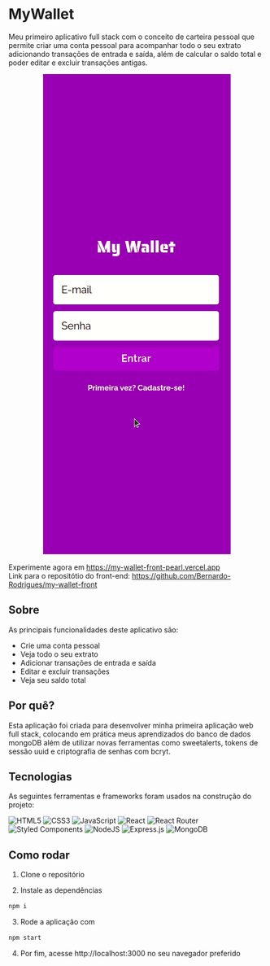 # MyWallet

Meu primeiro aplicativo full stack com o conceito de carteira pessoal que permite criar uma conta pessoal para acompanhar todo o seu extrato adicionando transações de entrada e saída, além de calcular o saldo total e poder editar e excluir transações antigas.

<div align='center'>
  <img style='ustify-content: center' src='/src/gif/MyWallet.gif' />
</div>

Experimente agora em https://my-wallet-front-pearl.vercel.app
<br/>
Link para o repositótio do front-end: https://github.com/Bernardo-Rodrigues/my-wallet-front

## Sobre

As principais funcionalidades deste aplicativo são:

- Crie uma conta pessoal
- Veja todo o seu extrato
- Adicionar transações de entrada e saída
- Editar e excluir transações
- Veja seu saldo total

## Por quê?

Esta aplicação foi criada para desenvolver minha primeira aplicação web full stack, colocando em prática meus aprendizados do banco de dados mongoDB além de utilizar novas ferramentas como sweetalerts, tokens de sessão uuid e criptografia de senhas com bcryt.

## Tecnologias

As seguintes ferramentas e frameworks foram usados na construção do projeto:<br>

  ![HTML5](https://img.shields.io/badge/html5-%23E34F26.svg?style=for-the-badge&logo=html5&logoColor=white)
  ![CSS3](https://img.shields.io/badge/css3-%231572B6.svg?style=for-the-badge&logo=css3&logoColor=white)
  ![JavaScript](https://img.shields.io/badge/javascript-%23323330.svg?style=for-the-badge&logo=javascript&logoColor=%23F7DF1E)
  ![React](https://img.shields.io/badge/react-%2320232a.svg?style=for-the-badge&logo=react&logoColor=%2361DAFB)
  ![React Router](https://img.shields.io/badge/React_Router-CA4245?style=for-the-badge&logo=react-router&logoColor=white)
  ![Styled Components](https://img.shields.io/badge/styled--components-DB7093?style=for-the-badge&logo=styled-components&logoColor=white)
  ![NodeJS](https://img.shields.io/badge/node.js-6DA55F?style=for-the-badge&logo=node.js&logoColor=white)
  ![Express.js](https://img.shields.io/badge/express.js-%23404d59.svg?style=for-the-badge&logo=express&logoColor=%2361DAFB)
  ![MongoDB](https://img.shields.io/badge/MongoDB-%234ea94b.svg?style=for-the-badge&logo=mongodb&logoColor=white)

## Como rodar

1. Clone o repositório

2. Instale as dependências
```bash
npm i
```

3. Rode a aplicação com
```bash
npm start
```

4. Por fim, acesse http://localhost:3000 no seu navegador preferido
